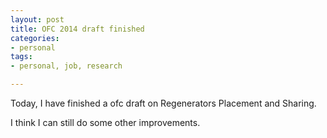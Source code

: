 ```yaml
---
layout: post
title: OFC 2014 draft finished
categories:
- personal
tags:
- personal, job, research

---
```


Today, I have finished a ofc draft on Regenerators Placement and Sharing.

I think I can still do some other improvements.

